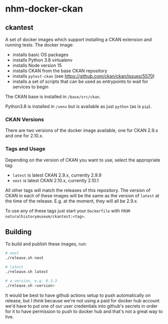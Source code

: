 # nhm-docker-ckan

## ckantest

A set of docker images which support installing a CKAN extension and running tests.
The docker image:

- installs basic OS packages
- installs Python 3.8 virtualenv
- installs Node version 15
- installs CKAN from the base CKAN repository
- installs `pytest-ckan` (see https://github.com/ckan/ckan/issues/5570)
- installs a set of scripts that can be used as entrypoints to wait for services to
  begin

The CKAN base is installed in `/base/src/ckan`.

Python3.8 is installed in `/venv` but is available as just `python` (as is `pip`).

### CKAN Versions

There are two versions of the docker image available, one for CKAN 2.9.x and one for
2.10.x.

### Tags and Usage

Depending on the version of CKAN you want to use, select the appropriate tag:

- `latest` is latest CKAN 2.9.x, currently 2.9.9
- `next` is latest CKAN 2.10.x, currently 2.10.1

All other tags will match the releases of this repository.
The version of CKAN in each of these images will be the same as the version
of `latest` at the time of the release.
E.g. at the moment, they will all be 2.9.x.

To use any of these tags just start your `Dockerfile` with
`FROM naturalhistorymuseum/ckantest:<tag>`.

## Building

To build and publish these images, run:

```bash
# next
./release.sh next

# latest
./release.sh latest

# a version, e.g. 0.3.3
./release.sh <version>
```

It would be best to have github actions setup to push automatically on release, but I
_think_ because we're not using a paid for docker hub account we'd have to put one of
our user credentials into github's secrets in order for it to have permission to push
to docker hub and that's not a great way to live.
